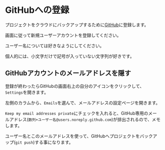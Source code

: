 # GitHubへの登録
プロジェクトをクラウドにバックアップするために[GitHub](https://github.com/)に登録します。

画面に従って新規ユーザーアカウントを登録してください。

ユーザー名については好きなようにしてください。

個人的には、小文字だけで記号が入っていない文字列が好きです。

## GitHubアカウントのメールアドレスを隠す
登録が終わったらGitHubの画面右上の自分のアイコンをクリックして、`Settings`を開きます。

左側のカラムから、`Emails`を選んで、メールアドレスの設定ページを開きます。

`Keep my email addresses private`にチェックを入れると、GitHub専用のメールアドレス(`数列+ユーザー名@users.noreply.github.com`)が排出されるので、メモします。

ユーザー名とこのメールアドレスを使って、GitHubへプロジェクトをバックアップ(`git push`)する事になります。